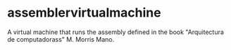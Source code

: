 assemblervirtualmachine
=======================

A virtual machine that runs the assembly defined in the book "Arquitectura de computadorass" M. Morris Mano.
